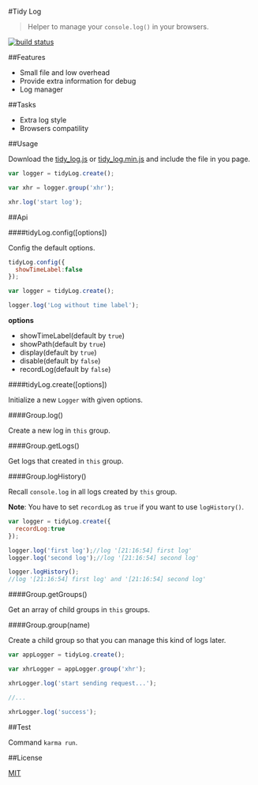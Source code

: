 #Tidy Log

>Helper to manage your `console.log()` in your browsers.

[![build status][travis-ci-build-status-img]][travis-ci-url]

##Features

* Small file and low overhead
* Provide extra information for debug
* Log manager

##Tasks

* Extra log style 
* Browsers compatility

##Usage

Download the [tidy_log.js](https://github.com/oyyd/tidy-log/blob/master/tidy_log.js) or [tidy_log.min.js](https://github.com/oyyd/tidy-log/blob/master/tidy_log.min.js) and include the file in you page.

```js
var logger = tidyLog.create();

var xhr = logger.group('xhr');

xhr.log('start log');
```

##Api

####tidyLog.config([options])

Config the default options.

```js
tidyLog.config({
  showTimeLabel:false
});

var logger = tidyLog.create();

logger.log('Log without time label');
```

__options__

* showTimeLabel(default by `true`)
* showPath(default by `true`)
* display(default by `true`)
* disable(default by `false`)
* recordLog(default by `false`)

####tidyLog.create([options])

Initialize a new `Logger` with given options.

####Group.log()

Create a new log in `this` group.

####Group.getLogs()

Get logs that created in `this` group.

####Group.logHistory()

Recall `console.log` in all logs created by `this` group.

__Note__: You have to set `recordLog` as `true` if you want to use `logHistory()`.

```js
var logger = tidyLog.create({
  recordLog:true
});

logger.log('first log');//log '[21:16:54] first log'
logger.log('second log');//log '[21:16:54] second log'

logger.logHistory();
//log '[21:16:54] first log' and '[21:16:54] second log'
```
####Group.getGroups()

Get an array of child groups in `this` groups.

####Group.group(name)

Create a child group so that you can manage this kind of logs later.

```js
var appLogger = tidyLog.create();

var xhrLogger = appLogger.group('xhr');

xhrLogger.log('start sending request...');

//...

xhrLogger.log('success');
```

##Test

Command `karma run`.

##License

[MIT](LICENSE)

[travis-ci-build-status-img]:https://travis-ci.org/oyyd/tidy-log.svg?branch=master
[travis-ci-url]:https://travis-ci.org/oyyd/tidy-log